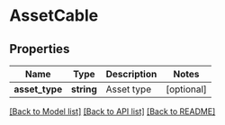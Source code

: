 # AssetCable

## Properties
Name | Type | Description | Notes
------------ | ------------- | ------------- | -------------
**asset_type** | **string** | Asset type | [optional] 

[[Back to Model list]](../README.md#documentation-for-models) [[Back to API list]](../README.md#documentation-for-api-endpoints) [[Back to README]](../README.md)



